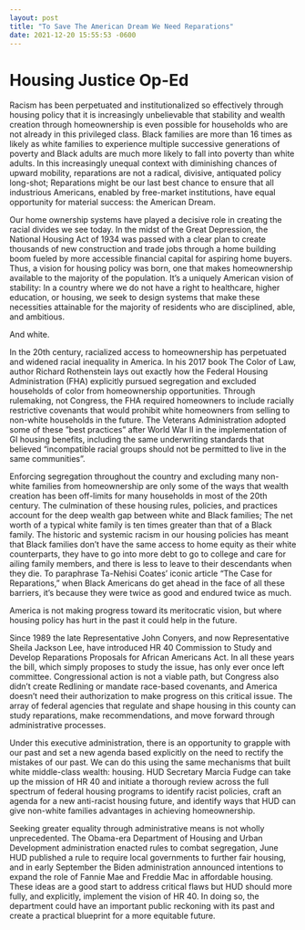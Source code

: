 ```yaml
---
layout: post 
title: "To Save The American Dream We Need Reparations"
date: 2021-12-20 15:55:53 -0600
---
```

# Housing Justice Op-Ed

Racism has been perpetuated and institutionalized so effectively through housing policy that it is increasingly unbelievable that stability and wealth creation through homeownership is even possible for households who are not already in this privileged class. Black families are more than 16 times as likely as white families to experience multiple successive generations of poverty and Black adults are much more likely to fall into poverty than white adults. In this increasingly unequal context with diminishing chances of upward mobility, reparations are not a radical, divisive, antiquated policy long-shot; Reparations might be our last best chance to ensure that all industrious Americans, enabled by free-market institutions, have equal opportunity for material success: the American Dream.  

Our home ownership systems have played a decisive role in creating the racial divides we see today. In the midst of the Great Depression, the National Housing Act of 1934 was passed with a clear plan to create thousands of new construction and trade jobs through a home building boom fueled by more accessible financial capital for aspiring home buyers. Thus, a vision for housing policy was born, one that makes homeownership available to the majority of the population. It’s a uniquely American vision of stability: In a country where we do not have a right to healthcare, higher education, or housing, we seek to design systems that make these necessities attainable for the majority of residents who are disciplined, able, and ambitious.   

And white. 
 
In the 20th century, racialized access to homeownership has perpetuated and widened racial inequality in America. In his 2017 book The Color of Law, author Richard Rothenstein lays out exactly how the Federal Housing Administration (FHA) explicitly pursued segregation and excluded households of color from homeownership opportunities. Through rulemaking, not Congress, the FHA required homeowners to include racially restrictive covenants that would prohibit white homeowners from selling to non-white households in the future. The Veterans Administration adopted some of these ”best practices” after World War II in the implementation of GI housing benefits, including the same underwriting standards that believed “incompatible racial groups should not be permitted to live in the same communities”.  

Enforcing segregation throughout the country and excluding many non-white families from homeownership are only some of the ways that wealth creation has been off-limits for many households in most of the 20th century. The culmination of these housing rules, policies, and practices account for the deep wealth gap between white and Black families; The net worth of a typical white family is ten times greater than that of a Black family. The historic and systemic racism in our housing policies has meant that Black families don’t have the same access to home equity as their white counterparts, they have to go into more debt to go to college and care for ailing family members, and there is less to leave to their descendants when they die. To paraphrase Ta-Nehisi Coates’ iconic article “The Case for Reparations,” when Black Americans do get ahead in the face of all these barriers, it’s because they were twice as good and endured twice as much. 

America is not making progress toward its meritocratic vision, but where housing policy has hurt in the past it could help in the future.  

Since 1989 the late Representative John Conyers, and now Representative Sheila Jackson Lee, have introduced HR 40 Commission to Study and Develop Reparations Proposals for African Americans Act. In all these years the bill, which simply proposes to study the issue, has only ever once left committee. Congressional action is not a viable path, but Congress also didn’t create Redlining or mandate race-based covenants, and America doesn’t need their authorization to make progress on this critical issue. The array of federal agencies that regulate and shape housing in this county can study reparations, make recommendations, and move forward through administrative processes. 

Under this executive administration, there is an opportunity to grapple with our past and set a new agenda based explicitly on the need to rectify the mistakes of our past. We can do this using the same mechanisms that built white middle-class wealth: housing. HUD Secretary Marcia Fudge can take up the mission of HR 40 and initiate a thorough review across the full spectrum of federal housing programs to identify racist policies, craft an agenda for a new anti-racist housing future, and identify ways that HUD can give non-white families advantages in achieving homeownership. 

Seeking greater equality through administrative means is not wholly unprecedented. The Obama-era Department of Housing and Urban Development administration enacted rules to combat segregation, June HUD published a rule to require local governments to further fair housing, and in early September the Biden administration announced intentions to expand the role of Fannie Mae and Freddie Mac in affordable housing. These ideas are a good start to address critical flaws but HUD should more fully, and explicitly, implement the vision of HR 40. In doing so, the department could have an important public reckoning with its past and create a practical blueprint for a more equitable future.